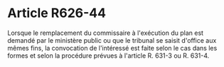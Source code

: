 # Article R626-44

Lorsque le remplacement du commissaire à l'exécution du plan est demandé par le ministère public ou que le tribunal se saisit d'office aux mêmes fins, la convocation de l'intéressé est faite selon le cas dans les formes et selon la procédure prévues à l'article R. 631-3 ou R. 631-4.
